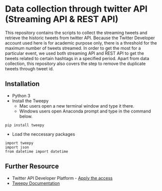 # Data collection through twitter API (Streaming API & REST API)

This repository contains the scripts to collect the streaming tweets and retrieve the historic tweets from twitter API. Because the Twitter Developer account used here is for academic purpose only, there is a threshold for the maximum number of tweets streamed. In order to get the most for a particular event, we used both streaming API and REST API to get the tweets related to certain hashtags in a specified period. Apart from data collection, this repository also covers the step to remove the duplicate tweets through tweet id. 

## Installation

* Python 3
* Install the Tweepy  
  * Mac users open a new terminal window and type it there. 
  * Windows users open Anaconda prompt and type in the command below.

```
pip install tweepy
```
*  Load the neccessary packages
```
import tweepy
import json
from datetime import datetime
```

## Further Resource

* Twitter API Developer Platform - [Apply the access](https://developer.twitter.com/en/apply-for-access)
* [Tweepy Documentation](https://docs.tweepy.org/en/latest/index.html)
